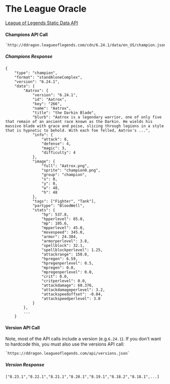 # The League Oracle
 
 
 [League of Legends Static Data API](https://developer.riotgames.com/static-data.html)

#### Champions API Call
    
    `http://ddragon.leagueoflegends.com/cdn/6.24.1/data/en_US/champion.json`

##### Champions Response

```
{
	"type": "champion",
	"format": "standAloneComplex",
	"version": "6.24.1",
	"data": {
		"Aatrox": {
			"version": "6.24.1",
			"id": "Aatrox",
			"key": "266",
			"name": "Aatrox",
			"title": "the Darkin Blade",
			"blurb": "Aatrox is a legendary warrior, one of only five that remain of an ancient race known as the Darkin. He wields his massive blade with grace and poise, slicing through legions in a style that is hypnotic to behold. With each foe felled, Aatrox's ...",
			"info": {
				"attack": 8,
				"defense": 4,
				"magic": 3,
				"difficulty": 4
			},
			"image": {
				"full": "Aatrox.png",
				"sprite": "champion0.png",
				"group": "champion",
				"x": 0,
				"y": 0,
				"w": 48,
				"h": 48
			},
			"tags": ["Fighter", "Tank"],
			"partype": "BloodWell",
			"stats": {
				"hp": 537.8,
				"hpperlevel": 85.0,
				"mp": 105.6,
				"mpperlevel": 45.0,
				"movespeed": 345.0,
				"armor": 24.384,
				"armorperlevel": 3.8,
				"spellblock": 32.1,
				"spellblockperlevel": 1.25,
				"attackrange": 150.0,
				"hpregen": 6.59,
				"hpregenperlevel": 0.5,
				"mpregen": 0.0,
				"mpregenperlevel": 0.0,
				"crit": 0.0,
				"critperlevel": 0.0,
				"attackdamage": 60.376,
				"attackdamageperlevel": 3.2,
				"attackspeedoffset": -0.04,
				"attackspeedperlevel": 3.0
			}
		},
		...
    }
```

#### Version API Call

Note, most of the API calls include a version (e.g.`6.24.1`). If you don't want to hardcode this, you must also use the versions API call:

    `https://ddragon.leagueoflegends.com/api/versions.json`    

##### Version Response

```
["8.23.1","8.22.1","8.21.1","8.20.1","8.19.1","8.18.2","8.18.1",...]
```